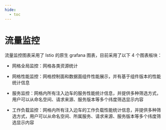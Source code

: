 ```yaml
---
hide:
  - toc
---
```


# 流量监控

流量监控图表采用了 Istio 的原生 grafana 图表，目前采用了以下 4 个图表板块：

- 网格全局监控：网格各类资源统计

- 网格性能监控：网格控制面和数据面组件性能展示，并有基于组件版本的性能统计信息

- 服务监控：网格内所有注入边车的服务性能统计信息，并提供多种筛选方式，用户可以从命名空间、请求来源、服务版本等多个纬度筛选显示内容

- 工作负载监控：网格内所有注入边车的工作负载性能统计信息，并提供多种筛选方式，用户可以从命名空间、所属服务、请求来源、服务版本等多个纬度筛选显示内容

